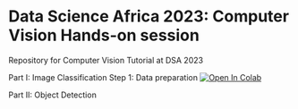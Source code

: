# Data Science Africa 2023: Computer Vision Hands-on session

Repository for Computer Vision Tutorial at DSA 2023

Part I: Image Classification
Step 1: Data preparation [![Open In Colab](https://colab.research.google.com/assets/colab-badge.svg)](https://colab.research.google.com/drive/1nx024hhi31xmVXaPF0QQwAe9Z0ajNmSu?usp=sharing)

Part II: Object Detection 
